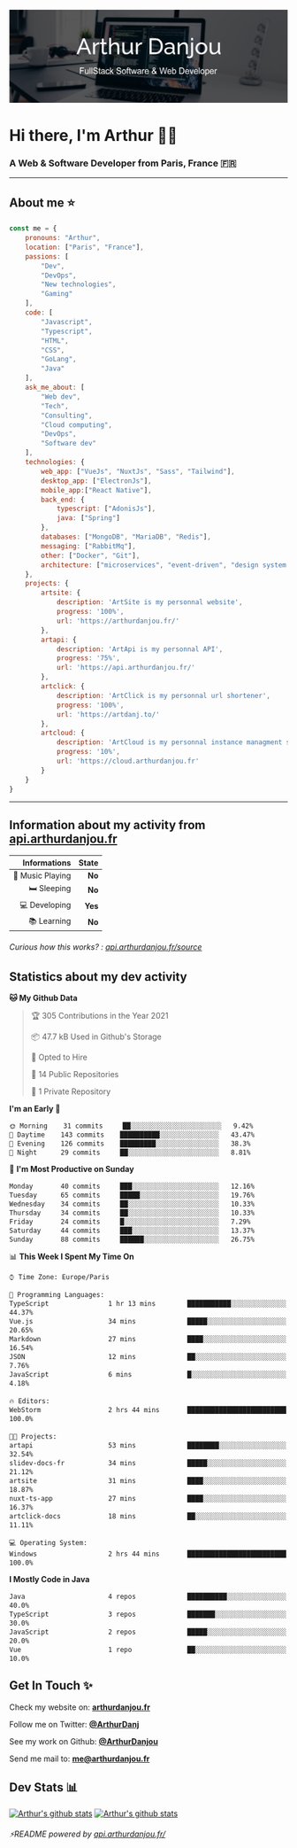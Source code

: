 ![Banner](./assets/Banner.png)

# Hi there, I'm Arthur 🙋‍♂️
### A Web & Software Developer from Paris, France 🇫🇷

---
## About me ⭐

```javascript
const me = {
    pronouns: "Arthur", 
    location: ["Paris", "France"],
    passions: [
        "Dev", 
        "DevOps", 
        "New technologies",
        "Gaming"
    ],
    code: [
        "Javascript", 
        "Typescript", 
        "HTML", 
        "CSS", 
        "GoLang", 
        "Java"
    ],
    ask_me_about: [
        "Web dev", 
        "Tech", 
        "Consulting", 
        "Cloud computing", 
        "DevOps",
        "Software dev"
    ],
    technologies: {
        web_app: ["VueJs", "NuxtJs", "Sass", "Tailwind"],
        desktop_app: ["ElectronJs"],
        mobile_app:["React Native"],
        back_end: {
            typescript: ["AdonisJs"],
            java: ["Spring"]
        },
        databases: ["MongoDB", "MariaDB", "Redis"],
        messaging: ["RabbitMq"],
        other: ["Docker", "Git"],
        architecture: ["microservices", "event-driven", "design system pattern"],
    },
    projects: {
        artsite: {
            description: 'ArtSite is my personnal website',
            progress: '100%',
            url: 'https://arthurdanjou.fr/'
        },
        artapi: {
            description: 'ArtApi is my personnal API',
            progress: '75%',
            url: 'https://api.arthurdanjou.fr/'
        },
        artclick: {
            description: 'ArtClick is my personnal url shortener',
            progress: '100%',
            url: 'https://artdanj.to/'
        },
        artcloud: {
            description: 'ArtCloud is my personnal instance managment system',
            progress: '10%',
            url: 'https://cloud.arthurdanjou.fr'
        }
    }
}
```
---

## Information about my activity from [api.arthurdanjou.fr](https://api.arthurdanjou.fr)

| Informations                 |   State |
| ---------------------------: | ------: |
| :musical_note: Music Playing |  **No** |
|               :bed: Sleeping |  **No** |
|        :computer: Developing |  **Yes** |
|             :books: Learning |  **No** |

###### Curious how this works? : [api.arthurdanjou.fr/source](https://api.arthurdanjou.fr/source)

## Statistics about my dev activity

<!--START_SECTION:waka-->
**🐱 My Github Data** 

> 🏆 305 Contributions in the Year 2021
 > 
> 📦 47.7 kB Used in Github's Storage 
 > 
> 💼 Opted to Hire
 > 
> 📜 14 Public Repositories 
 > 
> 🔑 1 Private Repository 
 > 
**I'm an Early 🐤** 

```text
🌞 Morning    31 commits     ██░░░░░░░░░░░░░░░░░░░░░░░   9.42% 
🌆 Daytime    143 commits    ██████████░░░░░░░░░░░░░░░   43.47% 
🌃 Evening    126 commits    █████████░░░░░░░░░░░░░░░░   38.3% 
🌙 Night      29 commits     ██░░░░░░░░░░░░░░░░░░░░░░░   8.81%

```
📅 **I'm Most Productive on Sunday** 

```text
Monday       40 commits     ███░░░░░░░░░░░░░░░░░░░░░░   12.16% 
Tuesday      65 commits     █████░░░░░░░░░░░░░░░░░░░░   19.76% 
Wednesday    34 commits     ██░░░░░░░░░░░░░░░░░░░░░░░   10.33% 
Thursday     34 commits     ██░░░░░░░░░░░░░░░░░░░░░░░   10.33% 
Friday       24 commits     █░░░░░░░░░░░░░░░░░░░░░░░░   7.29% 
Saturday     44 commits     ███░░░░░░░░░░░░░░░░░░░░░░   13.37% 
Sunday       88 commits     ██████░░░░░░░░░░░░░░░░░░░   26.75%

```


📊 **This Week I Spent My Time On** 

```text
⌚︎ Time Zone: Europe/Paris

💬 Programming Languages: 
TypeScript               1 hr 13 mins        ███████████░░░░░░░░░░░░░░   44.37% 
Vue.js                   34 mins             █████░░░░░░░░░░░░░░░░░░░░   20.65% 
Markdown                 27 mins             ████░░░░░░░░░░░░░░░░░░░░░   16.54% 
JSON                     12 mins             ██░░░░░░░░░░░░░░░░░░░░░░░   7.76% 
JavaScript               6 mins              █░░░░░░░░░░░░░░░░░░░░░░░░   4.18%

🔥 Editors: 
WebStorm                 2 hrs 44 mins       █████████████████████████   100.0%

🐱‍💻 Projects: 
artapi                   53 mins             ████████░░░░░░░░░░░░░░░░░   32.54% 
slidev-docs-fr           34 mins             █████░░░░░░░░░░░░░░░░░░░░   21.12% 
artsite                  31 mins             ████░░░░░░░░░░░░░░░░░░░░░   18.87% 
nuxt-ts-app              27 mins             ████░░░░░░░░░░░░░░░░░░░░░   16.37% 
artclick-docs            18 mins             ██░░░░░░░░░░░░░░░░░░░░░░░   11.11%

💻 Operating System: 
Windows                  2 hrs 44 mins       █████████████████████████   100.0%

```

**I Mostly Code in Java** 

```text
Java                     4 repos             ██████████░░░░░░░░░░░░░░░   40.0% 
TypeScript               3 repos             ███████░░░░░░░░░░░░░░░░░░   30.0% 
JavaScript               2 repos             █████░░░░░░░░░░░░░░░░░░░░   20.0% 
Vue                      1 repo              ██░░░░░░░░░░░░░░░░░░░░░░░   10.0%

```



<!--END_SECTION:waka-->

## Get In Touch ✨
Check my website on: [**arthurdanjou.fr**](https://arthurdanjou.fr)

Follow me on Twitter: [**@ArthurDanj**](https://twitter.com/ArthurDanj)

See my work on Github: [**@ArthurDanjou**](https://github.com/ArthurDanjou)

Send me mail to: [**me@arthurdanjou.fr**](mailto:me@arthurdanjou.fr)

## Dev Stats 📊

[![Arthur's github stats](https://github-readme-stats.vercel.app/api?count_private=true&show_icons=true&theme=dracula&username=arthurdanjou)](https://github.com/anuraghazra/github-readme-stats)
[![Arthur's github stats](https://github-readme-stats.vercel.app/api/top-langs/?count_private=true&show_icons=true&theme=dracula&username=arthurdanjou&layout=compact)](https://github.com/anuraghazra/github-readme-stats)

###### ⚡README powered by [api.arthurdanjou.fr/](https://api.arthurdanjou.fr)
